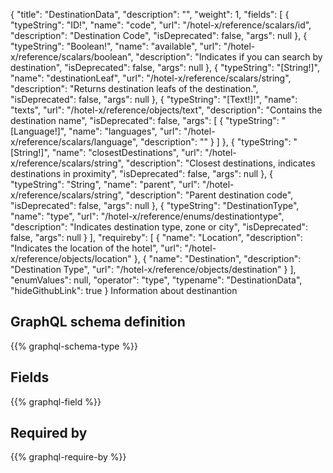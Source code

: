 {
  "title": "DestinationData",
  "description": "",
  "weight": 1,
  "fields": [
    {
      "typeString": "ID!",
      "name": "code",
      "url": "/hotel-x/reference/scalars/id",
      "description": "Destination Code",
      "isDeprecated": false,
      "args": null
    },
    {
      "typeString": "Boolean!",
      "name": "available",
      "url": "/hotel-x/reference/scalars/boolean",
      "description": "Indicates if you can search by destination",
      "isDeprecated": false,
      "args": null
    },
    {
      "typeString": "[String!]",
      "name": "destinationLeaf",
      "url": "/hotel-x/reference/scalars/string",
      "description": "Returns destination leafs of the destination.",
      "isDeprecated": false,
      "args": null
    },
    {
      "typeString": "[Text!]!",
      "name": "texts",
      "url": "/hotel-x/reference/objects/text",
      "description": "Contains the destination name",
      "isDeprecated": false,
      "args": [
        {
          "typeString": "[Language!]",
          "name": "languages",
          "url": "/hotel-x/reference/scalars/language",
          "description": ""
        }
      ]
    },
    {
      "typeString": "[String!]",
      "name": "closestDestinations",
      "url": "/hotel-x/reference/scalars/string",
      "description": "Closest destinations, indicates destinations in proximity",
      "isDeprecated": false,
      "args": null
    },
    {
      "typeString": "String",
      "name": "parent",
      "url": "/hotel-x/reference/scalars/string",
      "description": "Parent destination code",
      "isDeprecated": false,
      "args": null
    },
    {
      "typeString": "DestinationType",
      "name": "type",
      "url": "/hotel-x/reference/enums/destinationtype",
      "description": "Indicates destination type, zone or city",
      "isDeprecated": false,
      "args": null
    }
  ],
  "requireby": [
    {
      "name": "Location",
      "description": "Indicates the location of the hotel",
      "url": "/hotel-x/reference/objects/location"
    },
    {
      "name": "Destination",
      "description": "Destination Type",
      "url": "/hotel-x/reference/objects/destination"
    }
  ],
  "enumValues": null,
  "operator": "type",
  "typename": "DestinationData",
  "hideGithubLink": true
}
Information about destinantion
## GraphQL schema definition

{{% graphql-schema-type %}}

## Fields

{{% graphql-field %}}

## Required by

{{% graphql-require-by %}}
